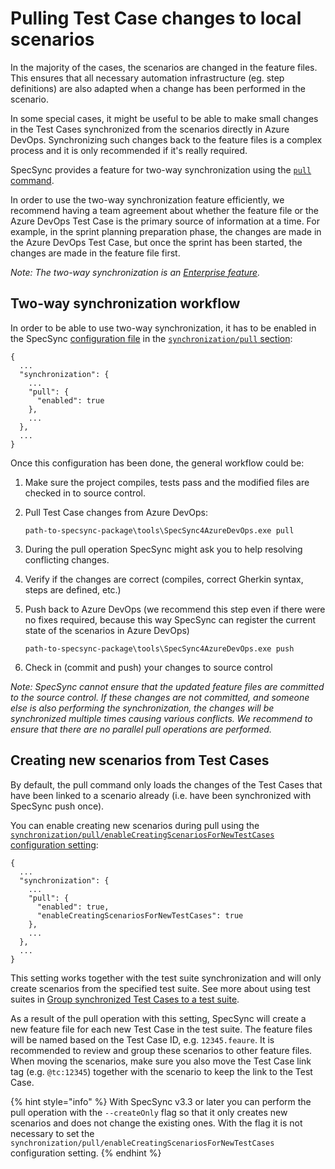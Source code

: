 # Pulling Test Case changes to local scenarios

In the majority of the cases, the scenarios are changed in the feature files. This ensures that all necessary automation infrastructure \(eg. step definitions\) are also adapted when a change has been performed in the scenario.

In some special cases, it might be useful to be able to make small changes in the Test Cases synchronized from the scenarios directly in Azure DevOps. Synchronizing such changes back to the feature files is a complex process and it is only recommended if it's really required.

SpecSync provides a feature for two-way synchronization using the [`pull` command](../../reference/command-line-reference/).

In order to use the two-way synchronization feature efficiently, we recommend having a team agreement about whether the feature file or the Azure DevOps Test Case is the primary source of information at a time. For example, in the sprint planning preparation phase, the changes are made in the Azure DevOps Test Case, but once the sprint has been started, the changes are made in the feature file first.

_Note: The two-way synchronization is an_ [_Enterprise feature_](../../licensing.md)_._

## Two-way synchronization workflow

In order to be able to use two-way synchronization, it has to be enabled in the SpecSync [configuration file](../../reference/configuration/) in the [`synchronization/pull` section](../../reference/configuration/configuration-synchronization/configuration-synchronization-pull.md):

```text
{
  ...
  "synchronization": {
    ...
    "pull": {
      "enabled": true
    },
    ...
  },
  ...
}
```

Once this configuration has been done, the general workflow could be:

1. Make sure the project compiles, tests pass and the modified files are checked in to source control.
2. Pull Test Case changes from Azure DevOps:

   ```text
   path-to-specsync-package\tools\SpecSync4AzureDevOps.exe pull
   ```

3. During the pull operation SpecSync might ask you to help resolving conflicting changes.
4. Verify if the changes are correct \(compiles, correct Gherkin syntax, steps are defined, etc.\)
5. Push back to Azure DevOps \(we recommend this step even if there were no fixes required, because this way SpecSync can register the current state of the scenarios in Azure DevOps\)

   ```text
   path-to-specsync-package\tools\SpecSync4AzureDevOps.exe push
   ```

6. Check in \(commit and push\) your changes to source control

_Note: SpecSync cannot ensure that the updated feature files are committed to the source control. If these changes are not committed, and someone else is also performing the synchronization, the changes will be synchronized multiple times causing various conflicts. We recommend to ensure that there are no parallel pull operations are performed._

## Creating new scenarios from Test Cases

By default, the pull command only loads the changes of the Test Cases that have been linked to a scenario already \(i.e. have been synchronized with SpecSync push once\).

You can enable creating new scenarios during pull using the [`synchronization/pull/enableCreatingScenariosForNewTestCases` configuration setting](../../reference/configuration/configuration-synchronization/configuration-synchronization-pull.md):

```text
{
  ...
  "synchronization": {
    ...
    "pull": {
      "enabled": true,
      "enableCreatingScenariosForNewTestCases": true
    },
    ...
  },
  ...
}
```

This setting works together with the test suite synchronization and will only create scenarios from the specified test suite. See more about using test suites in [Group synchronized Test Cases to a test suite](../common-synchronization-features/group-synchronized-test-cases-to-a-test-suite.md).

As a result of the pull operation with this setting, SpecSync will create a new feature file for each new Test Case in the test suite. The feature files will be named based on the Test Case ID, e.g. `12345.feaure`. It is recommended to review and group these scenarios to other feature files. When moving the scenarios, make sure you also move the Test Case link tag \(e.g. `@tc:12345`\) together with the scenario to keep the link to the Test Case.

{% hint style="info" %}
With SpecSync v3.3 or later you can perform the pull operation with the `--createOnly` flag so that it only creates new scenarios and does not change the existing ones. With the flag it is not necessary to set the `synchronization/pull/enableCreatingScenariosForNewTestCases` configuration setting.
{% endhint %}
